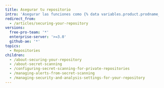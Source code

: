 ```yaml
---
title: Asegurar tu repositorio
intro: 'Asegurar las funciones como {% data variables.product.prodname_secret_scanning %} protegen los datos de tu repositorio.'
redirect_from:
  - /articles/securing-your-repository
versions:
  free-pro-team: '*'
  enterprise-server: '>=3.0'
  github-ae: '*'
topics:
  - Repositories
children:
  - /about-securing-your-repository
  - /about-secret-scanning
  - /configuring-secret-scanning-for-private-repositories
  - /managing-alerts-from-secret-scanning
  - /managing-security-and-analysis-settings-for-your-repository
---
```


